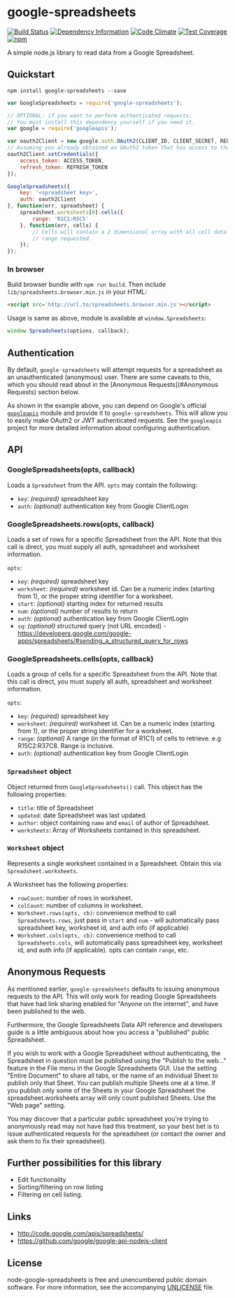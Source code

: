 # google-spreadsheets

[![Build Status][badge-travis-img]][badge-travis-url]
[![Dependency Information][badge-david-img]][badge-david-url]
[![Code Climate][badge-climate-img]][badge-climate-url]
[![Test Coverage][badge-coverage-img]][badge-coverage-url]
[![npm][badge-npm-img]][badge-npm-url]

A simple node.js library to read data from a Google Spreadsheet.

## Quickstart

```
npm install google-spreadsheets --save
```

```js
var GoogleSpreadsheets = require('google-spreadsheets');

// OPTIONAL: if you want to perform authenticated requests.
// You must install this dependency yourself if you need it.
var google = require('googleapis');

var oauth2Client = new google.auth.OAuth2(CLIENT_ID, CLIENT_SECRET, REDIRECT_URL);
// Assuming you already obtained an OAuth2 token that has access to the correct scopes somehow...
oauth2Client.setCredentials({
	access_token: ACCESS_TOKEN,
	refresh_token: REFRESH_TOKEN
});

GoogleSpreadsheets({
	key: '<spreadsheet key>',
	auth: oauth2Client
}, function(err, spreadsheet) {
	spreadsheet.worksheets[0].cells({
		range: 'R1C1:R5C5'
	}, function(err, cells) {
		// Cells will contain a 2 dimensional array with all cell data in the
		// range requested.
	});
});
```

### In browser

Build browser bundle with `npm run build`. Then include
`lib/spreadsheets.browser.min.js` in your HTML:

```html
<script src='http://url.to/spreadsheets.browser.min.js'></script>
```

Usage is same as above, module is available at `window.Spreadsheets`:

```js
window.Spreadsheets(options, callback);
```

## Authentication

By default, `google-spreadsheets` will attempt requests for a spreadsheet as an unauthenticated (anonymous) user. There are some caveats to this, which you should read about in the [Anonymous Requests](#Anonymous Requests) section below.

As shown in the example above, you can depend on Google's official [`googleapis`](https://github.com/google/google-api-nodejs-client) module and provide it to `google-spreadsheets`. This will allow you to easily make OAuth2 or JWT authenticated requests. See the `googleapis` project for more detailed information about configuring authentication.

## API

### GoogleSpreadsheets(opts, callback)

Loads a `Spreadsheet` from the API. `opts` may contain the following:

 * `key`: *(required)* spreadsheet key
 * `auth`: *(optional)* authentication key from Google ClientLogin


### GoogleSpreadsheets.rows(opts, callback)

Loads a set of rows for a specific Spreadsheet from the API. Note that this call is direct, you must supply all auth, spreadsheet and worksheet information.

`opts`:
 * `key`: *(required)* spreadsheet key
 * `worksheet`: *(required)* worksheet id. Can be a numeric index (starting from 1), or the proper string identifier for a worksheet.
 * `start`: *(optional)* starting index for returned results
 * `num`: *(optional)* number of results to return 
 * `auth`: *(optional)* authentication key from Google ClientLogin
 * `sq`: *(optional)* structured query (not URL encoded) - https://developers.google.com/google-apps/spreadsheets/#sending_a_structured_query_for_rows 


### GoogleSpreadsheets.cells(opts, callback)

Loads a group of cells for a specific Spreadsheet from the API. Note that this call is direct, you must supply all auth, spreadsheet and worksheet information.

`opts`:
 * `key`: *(required)* spreadsheet key
 * `worksheet`: *(required)* worksheet id. Can be a numeric index (starting from 1), or the proper string identifier for a worksheet.
 * `range`: *(optional)* A range (in the format of R1C1) of cells to retrieve. e.g R15C2:R37C8. Range is inclusive.
 * `auth`: *(optional)* authentication key from Google ClientLogin

### `Spreadsheet` object

Object returned from `GoogleSpreadsheets()` call. This object has the following properties:
 * `title`: title of Spreadsheet
 * `updated`: date Spreadsheet was last updated.
 * `author`: object containing `name` and `email` of author of Spreadsheet.
 * `worksheets`: Array of Worksheets contained in this spreadsheet.

### `Worksheet` object

Represents a single worksheet contained in a Spreadsheet. Obtain this via `Spreadsheet.worksheets`.

A Worksheet has the following properties:
 * `rowCount`: number of rows in worksheet.
 * `colCount`: number of columns in worksheet.
 * `Worksheet.rows(opts, cb)`: convenience method to call `Spreadsheets.rows`, just pass in `start` and `num` - will automatically pass spreadsheet key, worksheet id, and auth info (if applicable) 
 * `Worksheet.cols(opts, cb)`: convenience method to call `Spreadsheets.cols`, will automatically pass spreadsheet key, worksheet id, and auth info (if applicable). opts can contain `range`, etc.

## Anonymous Requests

As mentioned earlier, `google-spreadsheets` defaults to issuing anonymous requests to the API. This will only work for reading Google Spreadsheets that have had link sharing enabled for "Anyone on the internet", and have been published to the web.

Furthermore, the Google Spreadsheets Data API reference and developers guide is a little ambiguous about how you access a "published" public Spreadsheet.

If you wish to work with a Google Spreadsheet without authenticating,  the Spreadsheet in question must be published using the "Publish to the web..." feature in the File menu in the Google Spreadsheets GUI. Use the setting "Entire Document" to share all tabs, or the name of an individual Sheet to publish only that Sheet. You can publish multiple Sheets one at a time. If you publish only some of the Sheets in your Google Spreadsheet the spreadsheet.worksheets array will only count published Sheets. Use the "Web page" setting.

You may discover that a particular public spreadsheet you're trying to anonymously read may not have had this treatment, so your best bet is to issue authenticated requests for the spreadsheet (or contact the owner and ask them to fix their spreadsheet).

## Further possibilities for this library

 * Edit functionality
 * Sorting/filtering on row listing
 * Filtering on cell listing.

## Links

 * <http://code.google.com/apis/spreadsheets/>
 * <https://github.com/google/google-api-nodejs-client>

## License

node-google-spreadsheets is free and unencumbered public domain software. For more information, see the accompanying [UNLICENSE](UNLICENSE) file.

[badge-travis-img]: https://img.shields.io/travis/samcday/node-google-spreadsheets.svg?style=flat-square
[badge-travis-url]: https://travis-ci.org/samcday/node-google-spreadsheets
[badge-david-img]: https://img.shields.io/david/samcday/node-google-spreadsheets.svg?style=flat-square
[badge-david-url]: https://david-dm.org/samcday/node-google-spreadsheets
[badge-npm-img]: https://nodei.co/npm/google-spreadsheets.png?downloads=true&downloadRank=true&stars=true
[badge-npm-url]: https://www.npmjs.org/package/google-spreadsheets
[badge-climate-img]: https://img.shields.io/codeclimate/github/samcday/node-google-spreadsheets.svg?style=flat-square
[badge-climate-url]: https://codeclimate.com/github/samcday/node-google-spreadsheets
[badge-coverage-img]: https://img.shields.io/codeclimate/coverage/github/samcday/node-google-spreadsheets.svg?style=flat-square
[badge-coverage-url]: https://codeclimate.com/github/samcday/node-google-spreadsheets
[badge-npm-img]: https://img.shields.io/npm/dm/google-spreadsheets.svg?style=flat-square
[badge-npm-url]: https://www.npmjs.org/package/google-spreadsheets
